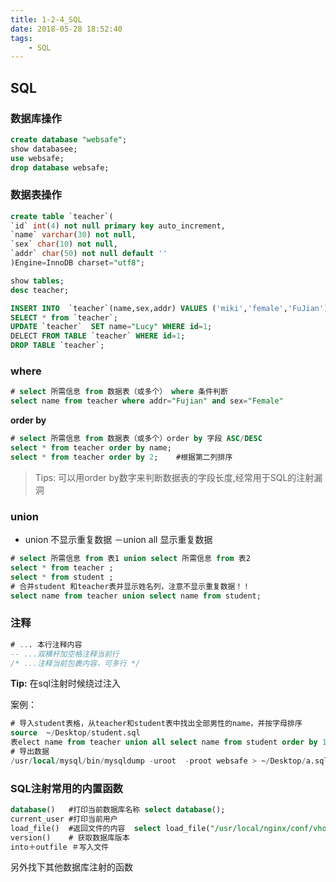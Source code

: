 ```yaml
---
title: 1-2-4_SQL
date: 2018-05-28 18:52:40
tags:
    - SQL
---
```


## SQL

### 数据库操作
```sql
create database "websafe";
show databasee;
use websafe;
drop database websafe;
```

### 数据表操作

```sql
create table `teacher`(
`id` int(4) not null primary key auto_increment,
`name` varchar(30) not null,
`sex` char(10) not null,
`addr` char(50) not null default ''
)Engine=InnoDB charset="utf8";

show tables;
desc teacher;

INSERT INTO  `teacher`(name,sex,addr) VALUES ('miki','female','FuJian'),('Json','Male','Guangzhou');
SELECT * from `teacher`;
UPDATE `teacher`  SET name="Lucy" WHERE id=1;
DELECT FROM TABLE `teacher` WHERE id=1;
DROP TABLE `teacher`;
```

### **where**

```sql
# select 所需信息 from 数据表（或多个） where 条件判断
select name from teacher where addr="Fujian" and sex="Female"
```

**order by**
```sql
# select 所需信息 from 数据表（或多个）order by 字段 ASC/DESC 
select * from teacher order by name;
select * from teacher order by 2;    #根据第二列排序
```
> Tips: 可以用order by数字来判断数据表的字段长度,经常用于SQL的注射漏洞


### **union**
- union 不显示重复数据
－union all  显示重复数据
```sql
# select 所需信息 from 表1 union select 所需信息 from 表2
select * from teacher ;
select * from student ;
# 合并student 和teacher表并显示姓名列，注意不显示重复数据！！
select name from teacher union select name from student;
```

### **注释**

```sql
# ... 本行注释内容
-- ...双横杆加空格注释当前行
/* ...注释当前包裹内容，可多行 */ 
```
**Tip:** 在sql注射时候绕过注入


案例：

```sql
# 导入student表格，从teacher和student表中找出全部男性的name，并按字母排序
source  ~/Desktop/student.sql
表elect name from teacher union all select name from student order by 1;
# 导出数据
/usr/local/mysql/bin/mysqldump -uroot  -proot websafe > ~/Desktop/a.sql
```

### SQL注射常用的内置函数

```sql
database()   #打印当前数据库名称 select database();
current_user #打印当前用户
load_file()  #返回文件的内容  select load_file("/usr/local/nginx/conf/vhost/abc.conf");
version()    # 获取数据库版本
into＋outfile ＃写入文件
```

另外找下其他数据库注射的函数
